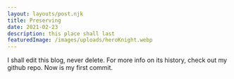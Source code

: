```yaml
---
layout: layouts/post.njk
title: Preserving
date: 2021-02-23
description: this place shall last
featuredImage: /images/uploads/heroKnight.webp
---
```

I shall edit this blog, never delete. For more info on its history, check out my github repo. Now is my first commit.

